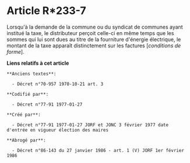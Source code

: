 # Article R*233-7

Lorsqu'à la demande de la commune ou du syndicat de communes ayant institué la taxe, le distributeur perçoit celle-ci en même
temps que les sommes qui lui sont dues au titre de la fourniture d'énergie électrique, le montant de la taxe apparaît
distinctement sur les factures [*conditions de forme*].

**Liens relatifs à cet article**

	**Anciens textes**:

	  - Décret n°70-957 1970-10-21 art. 3

	**Codifié par**:

	  - Décret n°77-91 1977-01-27

	**Créé par**:

	  - Décret n°77-91 1977-01-27 JORF et JONC 3 février 1977 date d'entrée en vigueur élection des maires

	**Abrogé par**:

	  - Décret n°86-143 du 27 janvier 1986 - art. 1 (V) JORF 1er février 1986
